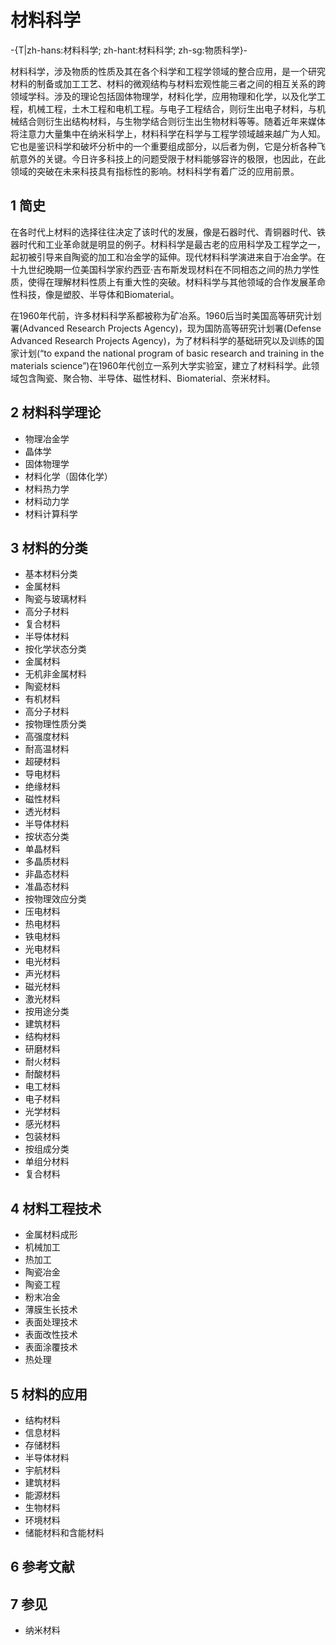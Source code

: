# 材料科学

-{T|zh-hans:材料科学; zh-hant:材料科学; zh-sg:物质科学}-

材料科学，涉及物质的性质及其在各个科学和工程学领域的整合应用，是一个研究材料的制备或加工工艺、材料的微观结构与材料宏观性能三者之间的相互关系的跨领域学科。涉及的理论包括固体物理学，材料化学，应用物理和化学，以及化学工程，机械工程，土木工程和电机工程。与电子工程结合，则衍生出电子材料，与机械结合则衍生出结构材料，与生物学结合则衍生出生物材料等等。随着近年来媒体将注意力大量集中在纳米科学上，材料科学在科学与工程学领域越来越广为人知。它也是鉴识科学和破坏分析中的一个重要组成部分，以后者为例，它是分析各种飞航意外的关键。今日许多科技上的问题受限于材料能够容许的极限，也因此，在此领域的突破在未来科技具有指标性的影响。材料科学有着广泛的应用前景。



## 1 简史

在各时代上材料的选择往往决定了该时代的发展，像是石器时代、青铜器时代、铁器时代和工业革命就是明显的例子。材料科学是最古老的应用科学及工程学之一，起初被引导来自陶瓷的加工和冶金学的延伸。现代材料科学演进来自于冶金学。在十九世纪晚期一位美国科学家约西亚·吉布斯发现材料在不同相态之间的热力学性质，使得在理解材料性质上有重大性的突破。材料科学与其他领域的合作发展革命性科技，像是塑胶、半导体和Biomaterial。

在1960年代前，许多材料科学系都被称为矿冶系。1960后当时美国高等研究计划署(Advanced Research Projects Agency)，现为国防高等研究计划署(Defense Advanced Research Projects Agency)，为了材料科学的基础研究以及训练的国家计划(“to expand the national program of basic research and training in the materials science”)在1960年代创立一系列大学实验室，建立了材料科学。此领域包含陶瓷、聚合物、半导体、磁性材料、Biomaterial、奈米材料。



## 2 材料科学理论

* 物理冶金学
* 晶体学
* 固体物理学
* 材料化学（固体化学）
* 材料热力学
* 材料动力学
* 材料计算科学



## 3 材料的分类

* 基本材料分类
 * 金属材料
 * 陶瓷与玻璃材料
 * 高分子材料
 * 复合材料
 * 半导体材料
* 按化学状态分类
 * 金属材料
 * 无机非金属材料
  * 陶瓷材料
 * 有机材料
  * 高分子材料
* 按物理性质分类
 * 高强度材料
 * 耐高温材料
 * 超硬材料
 * 导电材料
 * 绝缘材料
 * 磁性材料
 * 透光材料
 * 半导体材料
* 按状态分类
 * 单晶材料
 * 多晶质材料
 * 非晶态材料
 * 准晶态材料
* 按物理效应分类
 * 压电材料
 * 热电材料
 * 铁电材料
 * 光电材料
 * 电光材料
 * 声光材料
 * 磁光材料
 * 激光材料
* 按用途分类
 * 建筑材料
 * 结构材料
 * 研磨材料
 * 耐火材料
 * 耐酸材料
 * 电工材料
 * 电子材料
 * 光学材料
 * 感光材料
 * 包装材料
* 按组成分类
 * 单组分材料
 * 复合材料



## 4 材料工程技术

* 金属材料成形
 * 机械加工
 * 热加工
* 陶瓷冶金
* 陶瓷工程
* 粉末冶金
* 薄膜生长技术
* 表面处理技术
 * 表面改性技术
 * 表面涂覆技术
* 热处理



## 5 材料的应用

* 结构材料
* 信息材料
 * 存储材料
 * 半导体材料
* 宇航材料
* 建筑材料
* 能源材料
* 生物材料
* 环境材料
* 储能材料和含能材料



## 6 参考文献



## 7 参见

* 纳米材料



